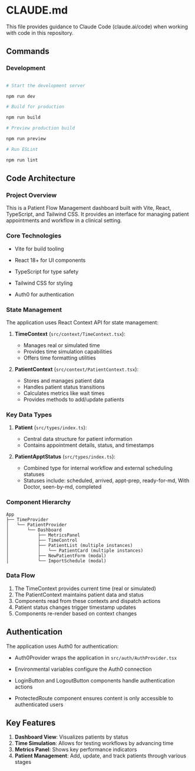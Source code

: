 
# CLAUDE.md

This file provides guidance to Claude Code (claude.ai/code) when working
with code in this repository.

## Commands

### Development

```bash

# Start the development server

npm run dev

# Build for production

npm run build

# Preview production build

npm run preview

# Run ESLint

npm run lint

```

## Code Architecture

### Project Overview

This is a Patient Flow Management dashboard built with Vite, React,
TypeScript, and Tailwind CSS. It provides an interface for managing patient
appointments and workflow in a clinical setting.

### Core Technologies

- Vite for build tooling

- React 18+ for UI components

- TypeScript for type safety

- Tailwind CSS for styling

- Auth0 for authentication

### State Management

The application uses React Context API for state management:

1. **TimeContext** (`src/context/TimeContext.tsx`):

   - Manages real or simulated time
   - Provides time simulation capabilities
   - Offers time formatting utilities

2. **PatientContext** (`src/context/PatientContext.tsx`):
   - Stores and manages patient data
   - Handles patient status transitions
   - Calculates metrics like wait times
   - Provides methods to add/update patients

### Key Data Types

1. **Patient** (`src/types/index.ts`):

   - Central data structure for patient information
   - Contains appointment details, status, and timestamps

2. **PatientApptStatus** (`src/types/index.ts`):
   - Combined type for internal workflow and external scheduling statuses
   - Statuses include: scheduled, arrived, appt-prep, ready-for-md,
     With Doctor, seen-by-md, completed

### Component Hierarchy

```text
App
├── TimeProvider
│   └── PatientProvider
│       └── Dashboard
│           ├── MetricsPanel
│           ├── TimeControl
│           ├── PatientList (multiple instances)
│           │   └── PatientCard (multiple instances)
│           ├── NewPatientForm (modal)
│           └── ImportSchedule (modal)

```

### Data Flow

1. The TimeContext provides current time (real or simulated)
2. The PatientContext maintains patient data and status
3. Components read from these contexts and dispatch actions
4. Patient status changes trigger timestamp updates
5. Components re-render based on context changes

## Authentication

The application uses Auth0 for authentication:

- Auth0Provider wraps the application in `src/auth/AuthProvider.tsx`

- Environmental variables configure the Auth0 connection

- LoginButton and LogoutButton components handle authentication actions

- ProtectedRoute component ensures content is only accessible to
  authenticated users

## Key Features

1. **Dashboard View**: Visualizes patients by status
2. **Time Simulation**: Allows for testing workflows by advancing time
3. **Metrics Panel**: Shows key performance indicators
4. **Patient Management**: Add, update, and track patients through various stages
